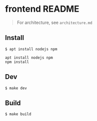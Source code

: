 # frontend README

> For architecture, see `architecture.md`

## Install
 `$ apt install nodejs npm`
```console
apt install nodejs npm
npm install
```

## Dev
 `$ make dev`

## Build
 `$ make build`

